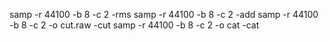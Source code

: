 samp -r 44100 -b 8 -c 2 -rms 
samp -r 44100 -b 8 -c 2 -add 
samp -r 44100 -b 8 -c 2 -o cut.raw -cut 
samp -r 44100 -b 8 -c 2 -o cat -cat 